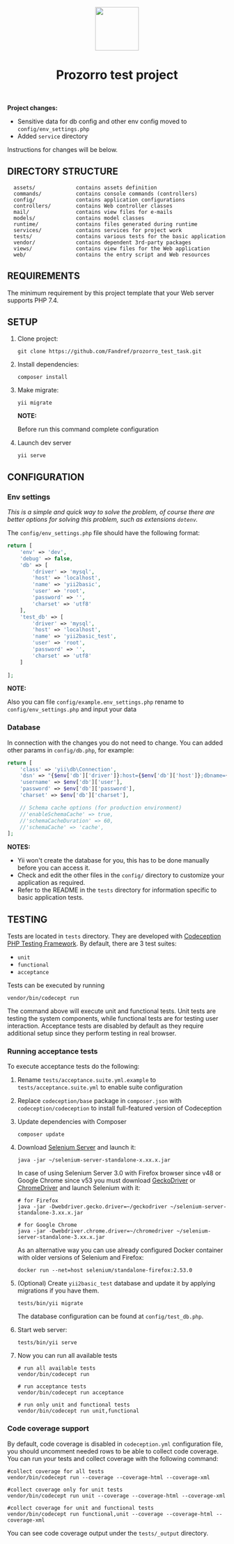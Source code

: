<p align="center">
    <a href="https://github.com/yiisoft" target="_blank">
        <img src="https://avatars0.githubusercontent.com/u/993323" height="100px">
    </a>
    <h1 align="center">Prozorro test project</h1>
    <br>
</p>

**Project changes:**
- Sensitive data for db config and other env config moved to `config/env_settings.php`
- Added `service` directory

Instructions for changes will be below.

DIRECTORY STRUCTURE
-------------------

      assets/             contains assets definition
      commands/           contains console commands (controllers)
      config/             contains application configurations
      controllers/        contains Web controller classes
      mail/               contains view files for e-mails
      models/             contains model classes
      runtime/            contains files generated during runtime
      services/           contains services for project work
      tests/              contains various tests for the basic application
      vendor/             contains dependent 3rd-party packages
      views/              contains view files for the Web application
      web/                contains the entry script and Web resources



REQUIREMENTS
------------

The minimum requirement by this project template that your Web server supports PHP 7.4.


SETUP
------------

1. Clone project:
    ~~~
    git clone https://github.com/Fandref/prozorro_test_task.git
    ~~~

1. Install dependencies:
    ~~~
    composer install
    ~~~

1. Make migrate:
    ~~~
    yii migrate
    ~~~

    **NOTE:**

    Before run this command complete configuration

1. Launch dev server

    ~~~
    yii serve
    ~~~



CONFIGURATION
-------------

### Env settings

*This is a simple and quick way to solve the problem, of course there are better options for solving this problem, such as extensions `dotenv`.*

The `config/env_settings.php` file should have the following format:

```php
return [
    'env' => 'dev',
    'debug' => false,
    'db' => [
        'driver' => 'mysql',
        'host' => 'localhost',
        'name' => 'yii2basic',
        'user' => 'root',
        'password' => '',
        'charset' => 'utf8'
    ],
    'test_db' => [
        'driver' => 'mysql',
        'host' => 'localhost',
        'name' => 'yii2basic_test',
        'user' => 'root',
        'password' => '',
        'charset' => 'utf8'
    ]
    
];
```

**NOTE:**

Also you can file `config/example.env_settings.php` rename to `config/env_settings.php` and input your data

### Database

In connection with the changes you do not need to change. You can added other params in `config/db.php`, for example:

```php
return [
    'class' => 'yii\db\Connection',
    'dsn' => "{$env['db']['driver']}:host={$env['db']['host']};dbname={$env['db']['name']}",
    'username' => $env['db']['user'],
    'password' => $env['db']['password'],
    'charset' => $env['db']['charset'],

    // Schema cache options (for production environment)
    //'enableSchemaCache' => true,
    //'schemaCacheDuration' => 60,
    //'schemaCache' => 'cache',
];
```

**NOTES:**
- Yii won't create the database for you, this has to be done manually before you can access it.
- Check and edit the other files in the `config/` directory to customize your application as required.
- Refer to the README in the `tests` directory for information specific to basic application tests.


TESTING
-------

Tests are located in `tests` directory. They are developed with [Codeception PHP Testing Framework](https://codeception.com/).
By default, there are 3 test suites:

- `unit`
- `functional`
- `acceptance`

Tests can be executed by running

```
vendor/bin/codecept run
```

The command above will execute unit and functional tests. Unit tests are testing the system components, while functional
tests are for testing user interaction. Acceptance tests are disabled by default as they require additional setup since
they perform testing in real browser. 


### Running  acceptance tests

To execute acceptance tests do the following:  

1. Rename `tests/acceptance.suite.yml.example` to `tests/acceptance.suite.yml` to enable suite configuration

2. Replace `codeception/base` package in `composer.json` with `codeception/codeception` to install full-featured
   version of Codeception

3. Update dependencies with Composer 

    ```
    composer update  
    ```

4. Download [Selenium Server](https://www.seleniumhq.org/download/) and launch it:

    ```
    java -jar ~/selenium-server-standalone-x.xx.x.jar
    ```

    In case of using Selenium Server 3.0 with Firefox browser since v48 or Google Chrome since v53 you must download [GeckoDriver](https://github.com/mozilla/geckodriver/releases) or [ChromeDriver](https://sites.google.com/a/chromium.org/chromedriver/downloads) and launch Selenium with it:

    ```
    # for Firefox
    java -jar -Dwebdriver.gecko.driver=~/geckodriver ~/selenium-server-standalone-3.xx.x.jar
    
    # for Google Chrome
    java -jar -Dwebdriver.chrome.driver=~/chromedriver ~/selenium-server-standalone-3.xx.x.jar
    ``` 
    
    As an alternative way you can use already configured Docker container with older versions of Selenium and Firefox:
    
    ```
    docker run --net=host selenium/standalone-firefox:2.53.0
    ```

5. (Optional) Create `yii2basic_test` database and update it by applying migrations if you have them.

   ```
   tests/bin/yii migrate
   ```

   The database configuration can be found at `config/test_db.php`.


6. Start web server:

    ```
    tests/bin/yii serve
    ```

7. Now you can run all available tests

   ```
   # run all available tests
   vendor/bin/codecept run

   # run acceptance tests
   vendor/bin/codecept run acceptance

   # run only unit and functional tests
   vendor/bin/codecept run unit,functional
   ```

### Code coverage support

By default, code coverage is disabled in `codeception.yml` configuration file, you should uncomment needed rows to be able
to collect code coverage. You can run your tests and collect coverage with the following command:

```
#collect coverage for all tests
vendor/bin/codecept run --coverage --coverage-html --coverage-xml

#collect coverage only for unit tests
vendor/bin/codecept run unit --coverage --coverage-html --coverage-xml

#collect coverage for unit and functional tests
vendor/bin/codecept run functional,unit --coverage --coverage-html --coverage-xml
```

You can see code coverage output under the `tests/_output` directory.
